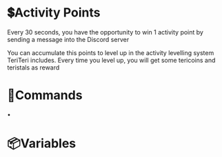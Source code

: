 # 💲Activity Points

Every 30 seconds, you have the opportunity to win 1 activity point by sending a message into the Discord server

You can accumulate this points to level up in the activity levelling system TeriTeri includes. Every time you level up, you will get some tericoins and teristals as reward

# 🤖Commands

• 
# 📦Variables
